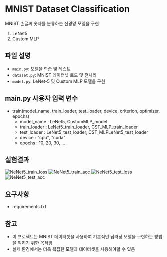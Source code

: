 # MNIST Dataset Classification

MNIST 손글씨 숫자를 분류하는 신경망 모델을 구현
  1. LeNet5
  2. Custom MLP

## 파일 설명

- `main.py`: 모델을 학습 및 테스트
- `dataset.py`: MNIST 데이터셋 로드 및 전처리
- `model.py`: LeNet-5 및 Custom MLP 모델을 구현

## main.py 사용자 입력 변수
- train(model_name, train_loader, test_loader, device, criterion, optimizer, epochs)
  - model_name : LeNet5, CustomMLP_model
  - train_loader : LeNet5_train_loader, CST_MLP_train_loader
  - test_loader : LeNet5_test_loader, CST_MLPLeNet5_test_loader
  - device : "cpu", "cuda"
  - epochs : 10, 20, 30, ...

## 실험결과
![NeNet5_train_loss](https://github.com/Chayuho/MNIST_classification/assets/94342487/f30ecf4d-bf72-4bee-9ad8-3059bdf12467s=20)
![NeNet5_train_acc](https://github.com/Chayuho/MNIST_classification/assets/94342487/ac3438e4-8830-4db9-824c-af833821c059)
![NeNet5_test_loss](https://github.com/Chayuho/MNIST_classification/assets/94342487/06e16218-7f63-40a8-a0ba-58feecee890e)
![NeNet5_test_acc](https://github.com/Chayuho/MNIST_classification/assets/94342487/564789d0-2d18-4b53-9c40-c65479973cbc)


## 요구사항

- requirements.txt

## 참고

- 이 프로젝트는 MNIST 데이터셋을 사용하여 기본적인 딥러닝 모델을 구현하는 방법을 익히기 위한 목적임
- 실제 환경에서는 더욱 복잡한 모델과 데이터셋을 사용해야할 수 있음
